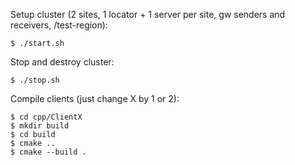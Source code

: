 

Setup cluster (2 sites, 1 locator + 1 server per site, gw senders and receivers, /test-region):
```
$ ./start.sh
```

Stop and destroy cluster:
```
$ ./stop.sh
```

Compile clients (just change X by 1 or 2):
```
$ cd cpp/ClientX
$ mkdir build
$ cd build
$ cmake ..
$ cmake --build .
```
